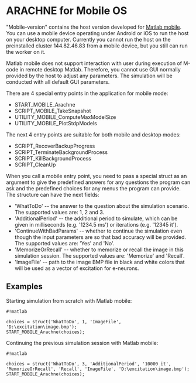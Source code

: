 # ARACHNE for Mobile OS #

"Mobile-version" contains the host version developed for [Matlab mobile](https://www.mathworks.com/products/matlab-mobile.html). You can use a mobile device operating under Android or iOS to run the host on your desktop computer. Currently you cannot run the host on the preinstalled cluster 144.82.46.83 from a mobile device, but you still can run the worker on it.

Matlab mobile does not support interaction with user during execution of M-code in remote desktop Matlab. Therefore, you cannot use GUI normally provided by the host to adjust any parameters. The simulation will be conducted with all default GUI parameters.

There are 4 special entry points in the application for mobile mode:

* START_MOBILE_Arachne
* SCRIPT_MOBILE_TakeSnapshot
* UTILITY_MOBILE_ComputeMaxModelSize
* UTILITY_MOBILE_PlotStdpModels

The next 4 entry points are suitable for both mobile and desktop modes:

* SCRIPT_RecoverBackupProgress
* SCRIPT_TerminateBackgroundProcess
* SCRIPT_KillBackgroundProcess
* SCRIPT_CleanUp

When you call a mobile entry point, you need to pass a special struct as an argument to give the predefined answers for any questions the program can ask and the predefined choices for any menus the program can provide. The structure can have the next fields:

* 'WhatToDo' -- the answer to the question about the simulation scenario. The supported values are: 1, 2 and 3.
* 'AdditionalPeriod' -- the additional period to simulate, which can be given in milliseconds (e.g. '1234.5 ms') or iterations (e.g. '12345 it').
* 'ContinueWithBadParams' -- whether to continue the simulation even though the input parameters are so that bad accuracy will be provided. The supported values are: 'Yes' and 'No'.
* 'MemorizeOrRecall' -- whether to memorize or recall the image in this simulation session. The supported values are: 'Memorize' and 'Recall'.
* 'ImageFile' -- path to the image BMP file in black and white colors that will be used as a vector of excitation for e-neurons.

## Examples ##

Starting simulation from scratch with Matlab mobile:


```
#!matlab

choices = struct('WhatToDo', 1, 'ImageFile', 'D:\excitation\image.bmp');
START_MOBILE_Arachne(choices);
```


Continuing the previous simulation session with Matlab mobile:


```
#!matlab

choices = struct('WhatToDo', 3, 'AdditionalPeriod', '10000 it', 'MemorizeOrRecall', 'Recall', 'ImageFile', 'D:\excitation\image.bmp');
START_MOBILE_Arachne(choices);
```
